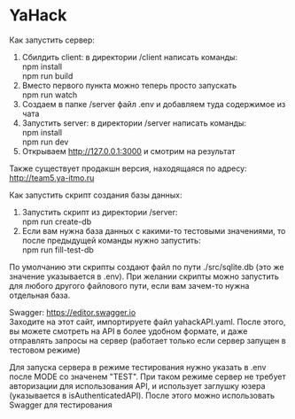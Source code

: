 # YaHack

Как запустить сервер:
1. Сбилдить client: в директории /client написать команды:  
    npm install  
    npm run build
2. Вместо первого пункта можно теперь просто запускать  
    npm run watch
2. Создаем в папке /server файл .env и добавляем туда содержимое из чата
3. Запустить server: в директории /server написать команды:  
    npm install  
    npm run dev
4. Открываем http://127.0.0.1:3000 и смотрим на результат

Также существует продакшн версия, находящаяся по адресу: http://team5.ya-itmo.ru

Как запустить скрипт создания базы данных:
1. Запустить скрипт из директории /server:  
  npm run create-db
2. Если вам нужна база данных с какими-то тестовыми значениями, то после предыдущей команды нужно запустить:  
  npm run fill-test-db

 По умолчанию эти скрипты создают файл по пути ./src/sqlite.db (это же значение указывается в .env).
 При желании скрипты можно запустить для любого другого файлового пути, если вам зачем-то нужна отдельная база. 
 
Swagger: https://editor.swagger.io  
Заходите на этот сайт, импортируете файл yahackAPI.yaml. После этого, вы можете
смотреть на API в более удобном формате, и даже отправлять запросы на сервер
(работает только если сервер запущен в тестовом режиме)


Для запуска сервера в режиме тестирования нужно указать в .env после MODE
со значенем "TEST". При таком режиме сервер не требует авторизации для использования
API, и использует заглушку юзера (указывается в isAuthenticatedAPI).
После этого можно использовать Swagger для тестирования
